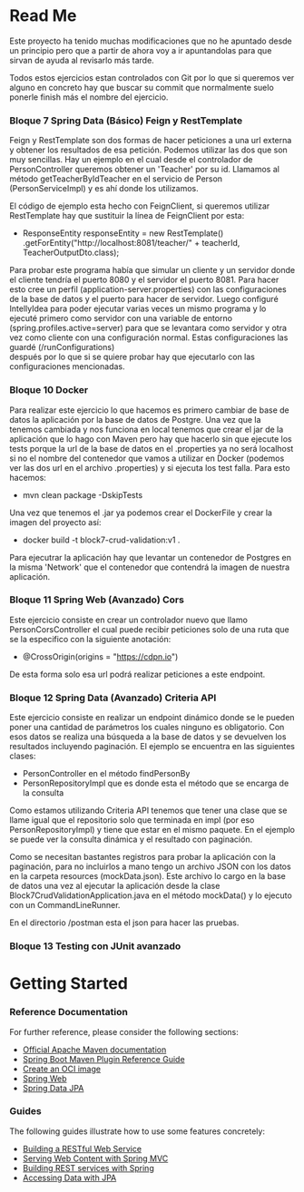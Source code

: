 # Read Me 
Este proyecto ha tenido muchas modificaciones que no he apuntado desde un principio pero que a partir de ahora voy a ir 
apuntandolas para que sirvan de ayuda al revisarlo más tarde.

Todos estos ejercicios estan controlados con Git por lo que si queremos ver alguno en concreto hay que buscar su commit
que normalmente suelo ponerle finish más el nombre del ejercicio.

### Bloque 7 Spring Data (Básico) Feign y RestTemplate
Feign y RestTemplate son dos formas de hacer peticiones a una url externa y obtener los resultados de esa petición. 
Podemos utilizar las dos que son muy sencillas. Hay un ejemplo en el cual desde el controlador de PersonController 
queremos obtener un 'Teacher' por su id. Llamamos al método getTeacherByIdTeacher en el servicio de Person 
(PersonServiceImpl) y es ahí donde los utilizamos. 

El código de ejemplo esta hecho con FeignClient, si queremos utilizar RestTemplate hay que sustituir la línea de
FeignClient por esta:
* ResponseEntity<TeacherOutputDto> responseEntity = new RestTemplate()
  .getForEntity("http://localhost:8081/teacher/" + teacherId, TeacherOutputDto.class);

Para probar este programa había que simular un cliente y un servidor donde el cliente tendría el puerto 8080 y el servidor
el puerto 8081. Para hacer esto cree un perfil (application-server.properties) con las configuraciones de la base de
datos y el puerto para hacer de servidor. Luego configuré IntellyIdea para poder ejecutar varias veces un mismo programa
y lo ejecuté primero como servidor con una variable de entorno (spring.profiles.active=server) para que se levantara
como servidor y otra vez como cliente con una configuración normal. Estas configuraciones las guardé (/runConfigurations)  
después por lo que si se quiere probar hay que ejecutarlo con las configuraciones mencionadas.

### Bloque 10 Docker
Para realizar este ejercicio lo que hacemos es primero cambiar de base de datos la aplicación por la base de datos de
Postgre. Una vez que la tenemos cambiada y nos funciona en local tenemos que crear el jar de la aplicación que lo hago
con Maven pero hay que hacerlo sin que ejecute los tests porque la url de la base de datos en el .properties ya no será
localhost si no el nombre del contenedor que vamos a utilizar en Docker (podemos ver las dos url en el archivo .properties)
y si ejecuta los test falla. Para esto hacemos:
* mvn clean package -DskipTests

Una vez que tenemos el .jar ya podemos crear el DockerFile y crear la imagen del proyecto así:
* docker build -t block7-crud-validation:v1 .

Para ejecutrar la aplicación hay que levantar un contenedor de Postgres en la misma 'Network' que el contenedor que
contendrá la imagen de nuestra aplicación.

### Bloque 11 Spring Web (Avanzado) Cors
Este ejercicio consiste en crear un controlador nuevo que llamo PersonCorsController el cual puede recibir peticiones 
solo de una ruta que se la especifico con la siguiente anotación:
* @CrossOrigin(origins = "https://cdpn.io")

De esta forma solo esa url podrá realizar peticiones a este endpoint.

### Bloque 12 Spring Data (Avanzado) Criteria API
Este ejercicio consiste en realizar un endpoint dinámico donde se le pueden poner una cantidad de parámetros los cuales
ninguno es obligatorio. Con esos datos se realiza una búsqueda a la base de datos y se devuelven los resultados 
incluyendo paginación. El ejemplo se encuentra en las siguientes clases:
* PersonController en el método findPersonBy
* PersonRepositoryImpl que es donde esta el método que se encarga de la consulta

Como estamos utilizando Criteria API tenemos que tener una clase que se llame igual que el repositorio solo que terminada
en impl (por eso PersonRepositoryImpl) y tiene que estar en el mismo paquete. En el ejemplo se puede ver la consulta
dinámica y el resultado con paginación. 

Como se necesitan bastantes registros para probar la aplicación con la paginación, para no incluirlos a mano tengo un
archivo JSON con los datos en la carpeta resources (mockData.json). Este archivo lo cargo en la base de datos una vez
al ejecutar la aplicación desde la clase Block7CrudValidationApplication.java en el método mockData() y lo ejecuto
con un CommandLineRunner.

En el directorio /postman esta el json para hacer las pruebas.

### Bloque 13 Testing con JUnit avanzado



# Getting Started

### Reference Documentation
For further reference, please consider the following sections:

* [Official Apache Maven documentation](https://maven.apache.org/guides/index.html)
* [Spring Boot Maven Plugin Reference Guide](https://docs.spring.io/spring-boot/docs/3.0.6/maven-plugin/reference/html/)
* [Create an OCI image](https://docs.spring.io/spring-boot/docs/3.0.6/maven-plugin/reference/html/#build-image)
* [Spring Web](https://docs.spring.io/spring-boot/docs/3.0.6/reference/htmlsingle/#web)
* [Spring Data JPA](https://docs.spring.io/spring-boot/docs/3.0.6/reference/htmlsingle/#data.sql.jpa-and-spring-data)

### Guides
The following guides illustrate how to use some features concretely:

* [Building a RESTful Web Service](https://spring.io/guides/gs/rest-service/)
* [Serving Web Content with Spring MVC](https://spring.io/guides/gs/serving-web-content/)
* [Building REST services with Spring](https://spring.io/guides/tutorials/rest/)
* [Accessing Data with JPA](https://spring.io/guides/gs/accessing-data-jpa/)

